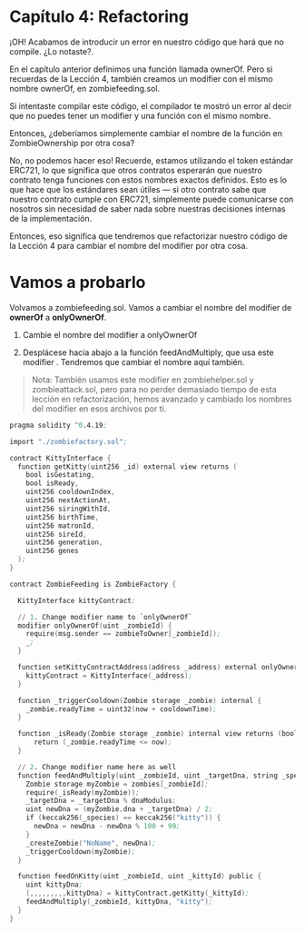 # Capítulo 4: Refactoring
¡OH! Acabamos de introducir un error en nuestro código que hará que no compile. ¿Lo notaste?.

En el capítulo anterior definimos una función llamada ownerOf. Pero si recuerdas de la Lección 4, también creamos un modifier con el mismo nombre ownerOf, en zombiefeeding.sol.

Si intentaste compilar este código, el compilador te mostró un error al decir que no puedes tener un modifier y una función con el mismo nombre.

Entonces, ¿deberíamos simplemente cambiar el nombre de la función en ZombieOwnership por otra cosa?

No, no podemos hacer eso! Recuerde, estamos utilizando el token estándar ERC721, lo que significa que otros contratos esperarán que nuestro contrato tenga funciones con estos nombres exactos definidos. Esto es lo que hace que los estándares sean útiles — si otro contrato sabe que nuestro contrato cumple con ERC721, simplemente puede comunicarse con nosotros sin necesidad de saber nada sobre nuestras decisiones internas de la implementación.

Entonces, eso significa que tendremos que refactorizar nuestro código de la Lección 4 para cambiar el nombre del modifier por otra cosa.

# Vamos a probarlo
Volvamos a zombiefeeding.sol. Vamos a cambiar el nombre del modifier de **ownerOf** a **onlyOwnerOf**.

1. Cambie el nombre del modifier a onlyOwnerOf

2. Desplácese hacia abajo a la función feedAndMultiply, que usa este modifier . Tendremos que cambiar el nombre aquí también.

> Nota: También usamos este modifier en zombiehelper.sol y zombieattack.sol, pero para no perder demasiado tiempo de esta lección en refactorización, hemos avanzado y cambiado los nombres del modifier en esos archivos por ti.


```s
pragma solidity ^0.4.19;

import "./zombiefactory.sol";

contract KittyInterface {
  function getKitty(uint256 _id) external view returns (
    bool isGestating,
    bool isReady,
    uint256 cooldownIndex,
    uint256 nextActionAt,
    uint256 siringWithId,
    uint256 birthTime,
    uint256 matronId,
    uint256 sireId,
    uint256 generation,
    uint256 genes
  );
}

contract ZombieFeeding is ZombieFactory {

  KittyInterface kittyContract;

  // 1. Change modifier name to `onlyOwnerOf`
  modifier onlyOwnerOf(uint _zombieId) {
    require(msg.sender == zombieToOwner[_zombieId]);
    _;
  }

  function setKittyContractAddress(address _address) external onlyOwner {
    kittyContract = KittyInterface(_address);
  }

  function _triggerCooldown(Zombie storage _zombie) internal {
    _zombie.readyTime = uint32(now + cooldownTime);
  }

  function _isReady(Zombie storage _zombie) internal view returns (bool) {
      return (_zombie.readyTime <= now);
  }

  // 2. Change modifier name here as well
  function feedAndMultiply(uint _zombieId, uint _targetDna, string _species) internal onlyOwnerOf(_zombieId) {
    Zombie storage myZombie = zombies[_zombieId];
    require(_isReady(myZombie));
    _targetDna = _targetDna % dnaModulus;
    uint newDna = (myZombie.dna + _targetDna) / 2;
    if (keccak256(_species) == keccak256("kitty")) {
      newDna = newDna - newDna % 100 + 99;
    }
    _createZombie("NoName", newDna);
    _triggerCooldown(myZombie);
  }

  function feedOnKitty(uint _zombieId, uint _kittyId) public {
    uint kittyDna;
    (,,,,,,,,,kittyDna) = kittyContract.getKitty(_kittyId);
    feedAndMultiply(_zombieId, kittyDna, "kitty");
  }
}

```